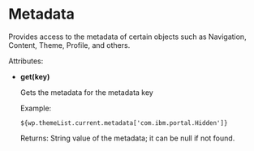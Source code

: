 # Metadata

Provides access to the metadata of certain objects such as Navigation, Content, Theme, Profile, and others.

Attributes:

-   **get\(key\)**

    Gets the metadata for the metadata key

    Example:

    ```
    ${wp.themeList.current.metadata['com.ibm.portal.Hidden']}
    ```

    Returns: String value of the metadata; it can be null if not found.



